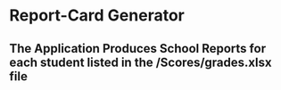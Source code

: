 # Report-Card Generator

## The Application Produces School Reports for each student listed in the /Scores/grades.xlsx file
